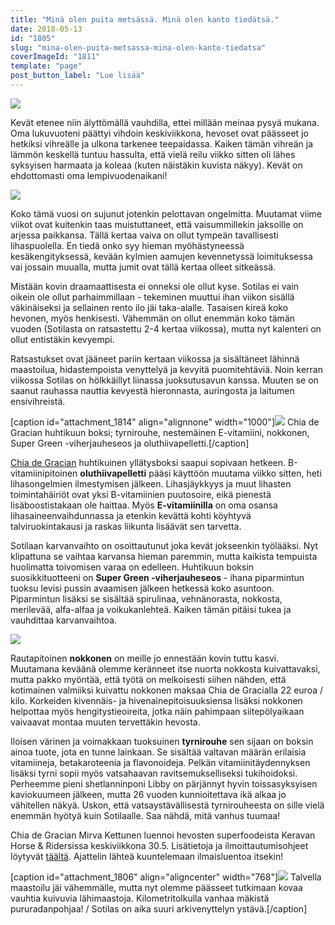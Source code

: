 ```yaml
---
title: "Minä olen puita metsässä. Minä olen kanto tiedätsä."
date: 2018-05-13
id: "1805"
slug: "mina-olen-puita-metsassa-mina-olen-kanto-tiedatsa"
coverImageId: "1811"
template: "page"
post_button_label: "Lue lisää"
---
```


![](/images/MG_5260-1.jpg)

Kevät etenee niin älyttömällä vauhdilla, ettei millään meinaa pysyä mukana. Oma lukuvuoteni päättyi vihdoin keskiviikkona, hevoset ovat päässeet jo hetkiksi vihreälle ja ulkona tarkenee teepaidassa. Kaiken tämän vihreän ja lämmön keskellä tuntuu hassulta, että vielä reilu viikko sitten oli lähes syksyisen harmaata ja koleaa (kuten näistäkin kuvista näkyy). Kevät on ehdottomasti oma lempivuodenaikani!

![](/images/MG_5125-1.jpg)

Koko tämä vuosi on sujunut jotenkin pelottavan ongelmitta. Muutamat viime viikot ovat kuitenkin taas muistuttaneet, että vaisummillekin jaksoille on arjessa paikkansa. Tällä kertaa vaiva on ollut tympeän tavallisesti lihaspuolella. En tiedä onko syy hieman myöhästyneessä kesäkengityksessä, kevään kylmien aamujen kevennetyssä loimituksessa vai jossain muualla, mutta jumit ovat tällä kertaa olleet sitkeässä.

Mistään kovin draamaattisesta ei onneksi ole ollut kyse. Sotilas ei vain oikein ole ollut parhaimmillaan - tekeminen muuttui ihan viikon sisällä väkinäiseksi ja sellainen rento ilo jäi taka-alalle. Tasaisen kireä koko hevonen, myös henkisesti. Vähemmän on ollut enemmän koko tämän vuoden (Sotilasta on ratsastettu 2-4 kertaa viikossa), mutta nyt kalenteri on ollut entistäkin kevyempi.

Ratsastukset ovat jääneet pariin kertaan viikossa ja sisältäneet lähinnä maastoilua, hidastempoista venyttelyä ja kevyitä puomitehtäviä. Noin kerran viikossa Sotilas on hölkkäillyt liinassa juoksutusavun kanssa. Muuten se on saanut rauhassa nauttia kevyestä hieronnasta, auringosta ja laitumen ensivihreistä.

\[caption id="attachment_1814" align="alignnone" width="1000"\]![](/images/FFF2A272-7AEF-4CEA-B0B2-5A623C4BE245.jpeg) Chia de Gracian huhtikuun boksi; tyrnirouhe, nestemäinen E-vitamiini, nokkonen, Super Green -viherjauheseos ja oluthiivapelletti.\[/caption\]

[Chia de Gracian](https://www.chiadegracia.fi) huhtikuinen yllätysboksi saapui sopivaan hetkeen. B-vitamiinipitoinen **oluthiivapelletti** pääsi käyttöön muutama viikko sitten, heti lihasongelmien ilmestymisen jälkeen. Lihasjäykkyys ja muut lihasten toimintahäiriöt ovat yksi B-vitamiinien puutosoire, eikä pienestä lisäboostistakaan ole haittaa. Myös **E-vitamiinilla** on oma osansa lihasaineenvaihdunnassa ja etenkin kevättä kohti köyhtyvä talviruokintakausi ja raskas liikunta lisäävät sen tarvetta.

Sotilaan karvanvaihto on osoittautunut joka kevät jokseenkin työlääksi. Nyt klipattuna se vaihtaa karvansa hieman paremmin, mutta kaikista tempuista huolimatta toivomisen varaa on edelleen. Huhtikuun boksin suosikkituotteeni on **Super Green -viherjauheseos** - ihana piparmintun tuoksu levisi pussin avaamisen jälkeen hetkessä koko asuntoon. Piparmintun lisäksi se sisältää spirulinaa, vehnänorasta, nokkosta, merilevää, alfa-alfaa ja voikukanlehteä. Kaiken tämän pitäisi tukea ja vauhdittaa karvanvaihtoa.

![](/images/6215BB6D-4B53-46B1-BC4E-2E67069C586D.jpeg)

Rautapitoinen **nokkonen** on meille jo ennestään kovin tuttu kasvi. Muutamana keväänä olemme keränneet itse nuorta nokkosta kuivattavaksi, mutta pakko myöntää, että työtä on melkoisesti siihen nähden, että kotimainen valmiiksi kuivattu nokkonen maksaa Chia de Gracialla 22 euroa / kilo. Korkeiden kivennäis- ja hivenainepitoisuuksiensa lisäksi nokkonen helpottaa myös hengitystieoireita, jotka näin pahimpaan siitepölyaikaan vaivaavat montaa muuten tervettäkin hevosta.

Iloisen värinen ja voimakkaan tuoksuinen **tyrnirouhe** sen sijaan on boksin ainoa tuote, jota en tunne lainkaan. Se sisältää valtavan määrän erilaisia vitamiineja, betakaroteenia ja flavonoideja. Pelkän vitamiinitäydennyksen lisäksi tyrni sopii myös vatsahaavan ravitsemukselliseksi tukihoidoksi. Perheemme pieni shetlanninponi Libby on pärjännyt hyvin toissasyksyisen kaviokuumeen jälkeen, mutta 26 vuoden kunnioitettava ikä alkaa jo vähitellen näkyä. Uskon, että vatsaystävällisestä tyrnirouheesta on sille vielä enemmän hyötyä kuin Sotilaalle. Saa nähdä, mitä vanhus tuumaa!

Chia de Gracian Mirva Kettunen luennoi hevosten superfoodeista Keravan Horse & Ridersissa keskiviikkona 30.5. Lisätietoja ja ilmoittautumisohjeet löytyvät [täältä](https://www.facebook.com/horseriderfi/photos/a.149623311844542.32477.149028548570685/1113246518815545/). Ajattelin lähteä kuuntelemaan ilmaisluentoa itsekin!

\[caption id="attachment_1806" align="aligncenter" width="768"\]![](/images/55FCFC16-DEC8-432B-BFEA-26F2A17EE64C.jpeg) Talvella maastoilu jäi vähemmälle, mutta nyt olemme päässeet tutkimaan kovaa vauhtia kuivuvia lähimaastoja. Kilometritolkulla vanhaa mäkistä pururadanpohjaa! / Sotilas on aika suuri arkivenyttelyn ystävä.\[/caption\]
